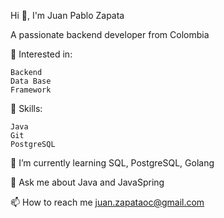 Hi 👋, I'm Juan Pablo Zapata 

A passionate backend developer from Colombia

👀 Interested in:

    Backend
    Data Base 
    Framework

📑 Skills:

    Java
    Git
    PostgreSQL

🌱 I’m currently learning SQL, PostgreSQL, Golang

💬 Ask me about Java and JavaSpring

📫 How to reach me juan.zapataoc@gmail.com 

<!--
**JuanZapataO6/JuanZapataO6** is a ✨ _special_ ✨ repository because its `README.md` (this file) appears on your GitHub profile.

Here are some ideas to get you started:

- 🔭 I’m currently working on ...
- 🌱 I’m currently learning ...
- 👯 I’m looking to collaborate on ...
- 🤔 I’m looking for help with ...
- 💬 Ask me about ...
- 📫 How to reach me: ...
- 😄 Pronouns: ...
- ⚡ Fun fact: ...
-->
